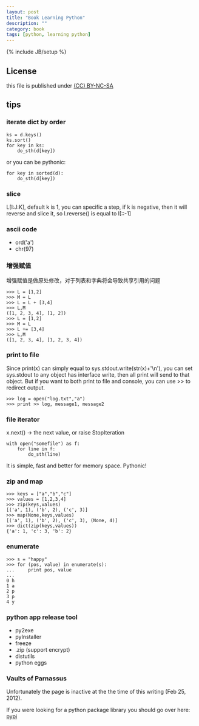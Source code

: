```yaml
---
layout: post
title: "Book Learning Python"
description: ""
category: book
tags: [python, learning python]
---
```

{% include JB/setup %}
## License
this file is published under [(CC) BY-NC-SA](http://creativecommons.org/licenses/by-nc-sa/3.0/)

## tips
### iterate dict by order

    ks = d.keys()
    ks.sort()
    for key in ks:
        do_sth(d[key])

or you can be pythonic:

    for key in sorted(d):
        do_sth(d[key])

### slice
L\[I:J:K\], default k is 1, you can specific a step, if k is negative, then it will reverse and slice it, so l.reverse() is equal to l\[::-1\]

### ascii code
* ord('a')
* chr(97)

### 增强赋值
增强赋值是做原处修改，对于列表和字典将会导致共享引用的问题

    >>> L = [1,2]
    >>> M = L
    >>> L = L + [3,4]
    >>> L,M
    ([1, 2, 3, 4], [1, 2])
    >>> L = [1,2]
    >>> M = L
    >>> L += [3,4]
    >>> L,M
    ([1, 2, 3, 4], [1, 2, 3, 4])

### print to file
Since print(x) can simply equal to sys.stdout.write(str(x)+'\n'), you can set sys.stdout to any object has interface write, then all print will send to that object. But if you want to both print to file and console, you can use >> to redirect output.

    >>> log = open("log.txt","a")
    >>> print >> log, message1, message2

### file iterator
x.next() -> the next value, or raise StopIteration

    with open("somefile") as f:
        for line in f:
            do_sth(line)

It is simple, fast and better for memory space. Pythonic!

### zip and map

    >>> keys = ["a","b","c"]
    >>> values = [1,2,3,4]
    >>> zip(keys,values)
    [('a', 1), ('b', 2), ('c', 3)]
    >>> map(None,keys,values)
    [('a', 1), ('b', 2), ('c', 3), (None, 4)]
    >>> dict(zip(keys,values))
    {'a': 1, 'c': 3, 'b': 2}

### enumerate

    >>> s = "happy"
    >>> for (pos, value) in enumerate(s):
    ...     print pos, value
    ...
    0 h
    1 a
    2 p
    3 p
    4 y

### python app release tool
* py2exe
* pyInstaller
* freeze
* .zip (support encrypt)
* distutils
* python eggs

### Vaults of Parnassus
Unfortunately the page is inactive at the the time of this writing (Feb 25, 2012).

If you were looking for a python package library you should go over here: [pypi](http://pypi.python.org/pypi)
